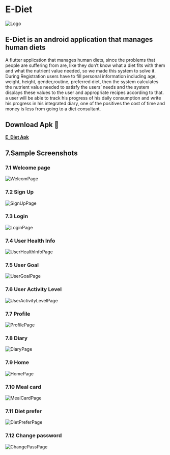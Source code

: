 # E-Diet

![Logo](https://github.com/SZ4M/E-diet/blob/master/e_diet/assets/appLogo/ediet_App_iOS.png?raw=true)

## **E-Diet is an android application that manages human diets**

A flutter application that manages human diets, since the problems that people are suffering from are, like they don’t know what a diet fits with them and what the nutrient value needed, so we made this system to solve it.
During Registration users have to fill personal information including age, weight, height, gender,routine, preferred diet, then the system calculates the nutrient value needed to satisfy the users’ needs and the system displays these values to the user and appropriate recipes according to that.
a user will be able to track his progress of his daily consumption and write his progress in his integrated diary, one of the positives the cost of time and money is less from going to a diet consultant.

## Download Apk 📱

**[E_Diet Apk](https://github.com/SZ4M/E-diet/releases/download/1.1/E-Diet_v1.1.apk)**

## 7.Sample Screenshots

### 7.1 Welcome page

![WelcomPage](https://github.com/SZ4M/E-diet/blob/master/ScreenShots/WelcomePage.png?raw=true "Welcome Page")

### 7.2 Sign Up

![SignUpPage](https://github.com/SZ4M/E-diet/blob/master/ScreenShots/SignupPage.png?raw=true "SignUp Page")

### 7.3 Login

![LoginPage](https://github.com/SZ4M/E-diet/blob/master/ScreenShots/LoginPage.png?raw=true "Login Page")

### 7.4 User Health Info

![UserHealthInfoPage](https://github.com/SZ4M/E-diet/blob/master/ScreenShots/UserHealthInfoPage.png?raw=true "User Health Info Page")

### 7.5 User Goal

![UserGoalPage](https://github.com/SZ4M/E-diet/blob/master/ScreenShots/UserGoal.png?raw=true "User Goal Page")

### 7.6 User Activity Level

![UserActivityLevelPage](https://github.com/SZ4M/E-diet/blob/master/ScreenShots/UserActivityLevel.png?raw=true "User Activity Level Page")

### 7.7 Profile

![ProfilePage](https://github.com/SZ4M/E-diet/blob/master/ScreenShots/Proifle.png?raw=true "Profile Page")

### 7.8 Diary

![DiaryPage](https://github.com/SZ4M/E-diet/blob/master/ScreenShots/Diary.png?raw=true "Diary Page")

### 7.9 Home

![HomePage](https://github.com/SZ4M/E-diet/blob/master/ScreenShots/HomePage.png?raw=true "Home Page")

### 7.10 Meal card

![MealCardPage](https://github.com/SZ4M/E-diet/blob/master/ScreenShots/MealCard.png?raw=true "Meal Card Page")

### 7.11 Diet prefer

![DietPreferPage](https://github.com/SZ4M/E-diet/blob/master/ScreenShots/MealCard.png?raw=true "Diet Prefer Page")

### 7.12 Change password

![ChangePassPage](https://github.com/SZ4M/E-diet/blob/master/ScreenShots/ChangePass.png?raw=true "Change Pass Page")
